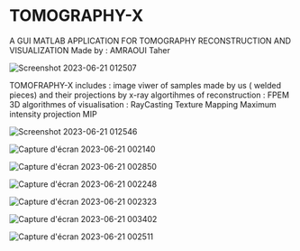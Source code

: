 # TOMOGRAPHY-X
A GUI MATLAB APPLICATION FOR TOMOGRAPHY RECONSTRUCTION AND VISUALIZATION 
Made by : AMRAOUI Taher

![Screenshot 2023-06-21 012507](https://github.com/amraouitaher/TOMOGRAPHY-X/assets/140072456/e026749d-f12c-4afe-a8b2-a8b5bbea8aca)

TOMOFRAPHY-X includes :
image viwer of samples made by us ( welded pieces) and their projections by x-ray
algortihmes of reconstruction : 
FPEM 3D
algorithmes of visualisation : 
RayCasting
Texture Mapping
Maximum intensity projection MIP

![Screenshot 2023-06-21 012546](https://github.com/amraouitaher/TOMOGRAPHY-X/assets/140072456/504580f6-4dd5-4b65-b9dc-1fb23dfa5b26)

![Capture d'écran 2023-06-21 002140](https://github.com/amraouitaher/TOMOGRAPHY-X/assets/140072456/062e1305-316c-41c1-9699-13039b73c829)

![Capture d'écran 2023-06-21 002850](https://github.com/amraouitaher/TOMOGRAPHY-X/assets/140072456/d705a4e3-7402-4fb4-a075-5b1b841f663b)

![Capture d'écran 2023-06-21 002248](https://github.com/amraouitaher/TOMOGRAPHY-X/assets/140072456/3dfcff56-32ab-41d4-bb74-71ffe94e92a9)

![Capture d'écran 2023-06-21 002323](https://github.com/amraouitaher/TOMOGRAPHY-X/assets/140072456/a8c1d062-5e27-40bd-964f-22fe87569559)

![Capture d'écran 2023-06-21 003402](https://github.com/amraouitaher/TOMOGRAPHY-X/assets/140072456/e044e173-7390-4199-b176-706a233d79e2)

![Capture d'écran 2023-06-21 002511](https://github.com/amraouitaher/TOMOGRAPHY-X/assets/140072456/b6c272cc-bab0-4b7b-8f0d-fb5249e8d1f6)
